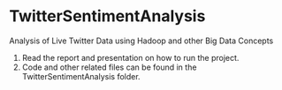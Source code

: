 # TwitterSentimentAnalysis
Analysis of Live Twitter Data using Hadoop and other Big Data Concepts

1. Read the report and presentation on how to run the project. 
2. Code and other related files can be found in the TwitterSentimentAnalysis folder. 
